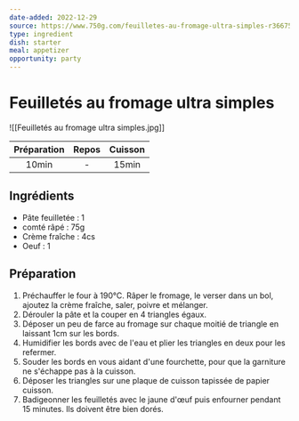 ```yaml
---
date-added: 2022-12-29
source: https://www.750g.com/feuilletes-au-fromage-ultra-simples-r36675.htm
type: ingredient
dish: starter
meal: appetizer
opportunity: party
---
```


# Feuilletés au fromage ultra simples

![[Feuilletés au fromage ultra simples.jpg]]

| Préparation | Repos | Cuisson |
|:-----------:|:-----:|:-------:|
|    10min    |   -   |  15min  |

## Ingrédients

- Pâte feuilletée : 1
- comté râpé : 75g
- Crème fraîche : 4cs
- Oeuf : 1

## Préparation

1. Préchauffer le four à 190°C. Râper le fromage, le verser dans un bol, ajoutez la crème fraîche, saler, poivre et mélanger.
2. Dérouler la pâte et la couper en 4 triangles égaux.
3. Déposer un peu de farce au fromage sur chaque moitié de triangle en laissant 1cm sur les bords.
4. Humidifier les bords avec de l'eau et plier les triangles en deux pour les refermer.
5. Souder les bords en vous aidant d'une fourchette, pour que la garniture ne s'échappe pas à la cuisson.
6. Déposer les triangles sur une plaque de cuisson tapissée de papier cuisson.
7. Badigeonner les feuilletés avec le jaune d'œuf puis enfourner pendant 15 minutes. Ils doivent être bien dorés.
